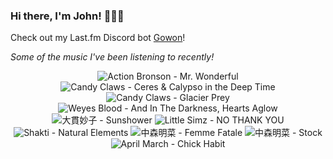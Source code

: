 ### Hi there, I'm John! 🏄🏻‍♂️

Check out my Last.fm Discord bot [Gowon](http://gowon.ca)!

_Some of the music I've been listening to recently!_


<!-- lastfm -->
<p align="center"><img src="https://lastfm.freetls.fastly.net/i/u/64s/540008489e214926c942f91d0241f16c.jpg" title="Action Bronson - Mr. Wonderful"> <img src="https://lastfm.freetls.fastly.net/i/u/64s/b6cb3ed542d54666b415b0fd25ec9432.png" title="Candy Claws - Ceres & Calypso in the Deep Time"> <img src="https://lastfm.freetls.fastly.net/i/u/64s/69d682c1057d45008d669f90c77931ff.png" title="Candy Claws - Glacier Prey"> <img src="https://lastfm.freetls.fastly.net/i/u/64s/8214c56f1e5bc67fcd1f29073dedf822.jpg" title="Weyes Blood - And In The Darkness, Hearts Aglow"> <img src="https://lastfm.freetls.fastly.net/i/u/64s/4c0de41565774f3bcf6730935d6d28aa.png" title="大貫妙子 - Sunshower"> <img src="https://lastfm.freetls.fastly.net/i/u/64s/cdd6555b63a617387bec48646389af71.jpg" title="Little Simz - NO THANK YOU"> <img src="https://lastfm.freetls.fastly.net/i/u/64s/7508dac961a3c4a9e3a45882cd1c3f3f.jpg" title="Shakti - Natural Elements"> <img src="https://lastfm.freetls.fastly.net/i/u/64s/d2a01741a0855ee249fa9d21097ac5f1.jpg" title="中森明菜 - Femme Fatale"> <img src="https://lastfm.freetls.fastly.net/i/u/64s/b8750de229117f8903e3921ecdd6ab4c.jpg" title="中森明菜 - Stock"> <img src="https://lastfm.freetls.fastly.net/i/u/64s/649fe5d410f944dab783ebcf7f241cdb.png" title="April March - Chick Habit"> </p>
